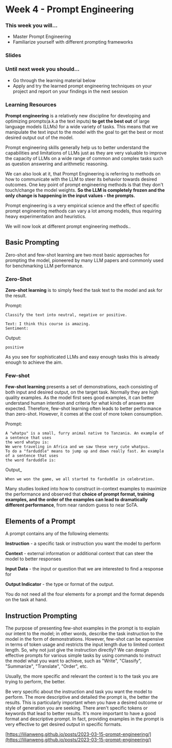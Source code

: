 # Week 4 - Prompt Engineering



### This week you will...

* Master Prompt Engineering
* Familiarize yourself with different prompting frameworks

### Slides



### Until next week you should...

* Go through the learning material below
* Apply and try the learned prompt engineering techniques on your project and report on your findings in the next session



### Learning Resources

**Prompt engineering** is a relatively new discipline for developing and optimizing prompts(a.k.a the text inputs) **to get the best out** of large language models (LLMs) for a wide variety of tasks. This means that we manipulate the text input to the model with the goal to get the best or most desired output out of the model.

Prompt engineering skills generally help us to better understand the capabilities and limitations of LLMs just as they are very valuable to improve the capacity of LLMs on a wide range of common and complex tasks such as question answering and arithmetic reasoning.&#x20;

We can also look at it, that Prompt Engineering is referring to methods on how to communicate with the LLM to steer its behavior towards desired outcomes. One key point of prompt engineering methods is that they don't touch/change the model weights. **So the LLM is completely frozen and the only change is happening in the input values - the prompts.**

Prompt engineering is a very empirical science and the effect of specific prompt engineering methods can vary a lot among models, thus requiring heavy experimentation and heuristics.

We will now look at different prompt engineering methods..

## Basic Prompting <a href="#basic-prompting" id="basic-prompting"></a>

Zero-shot and few-shot learning are two most basic approaches for prompting the model, pioneered by many LLM papers and commonly used for benchmarking LLM performance.

### Zero-Shot <a href="#zero-shot" id="zero-shot"></a>

**Zero-shot learning** is to simply feed the task text to the model and ask for the result.

Prompt:

```
Classify the text into neutral, negative or positive. 

Text: I think this course is amazing.
Sentiment:
```

Output:

```
positive
```

As you see for sophisticated LLMs and easy enough tasks this is already enough to achieve the aim.

### Few-shot <a href="#few-shot" id="few-shot"></a>

**Few-shot learning** presents a set of demonstrations, each consisting of both input and desired output, on the target task. Normally they are high quality examples. As the model first sees good examples, it can better understand human intention and criteria for what kinds of answers are expected. Therefore, few-shot learning often leads to better performance than zero-shot. However, it comes at the cost of more token consumption.

Prompt:

```
A "whatpu" is a small, furry animal native to Tanzania. An example of a sentence that uses
the word whatpu is:
We were traveling in Africa and we saw these very cute whatpus.
To do a "farduddle" means to jump up and down really fast. An example of a sentence that uses
the word farduddle is:
```

Output\_

```
When we won the game, we all started to farduddle in celebration.
```

Many studies looked into how to construct in-context examples to maximize the performance and observed that **choice of prompt format, training examples, and the order of the examples can lead to dramatically different performance**, from near random guess to near SoTA.





## Elements of a Prompt

A prompt contains any of the following elements:

**Instruction** - a specific task or instruction you want the model to perform

**Context** - external information or additional context that can steer the model to better responses

**Input Data** - the input or question that we are interested to find a response for

**Output Indicator** - the type or format of the output.

You do not need all the four elements for a prompt and the format depends on the task at hand.

## Instruction Prompting <a href="#instruction-prompting" id="instruction-prompting"></a>

The purpose of presenting few-shot examples in the prompt is to explain our intent to the model; in other words, describe the task instruction to the model in the form of demonstrations. However, few-shot can be expensive in terms of token usage and restricts the input length due to limited context length. So, why not just give the instruction directly? We can design effective prompts for various simple tasks by using commands to instruct the model what you want to achieve, such as "Write", "Classify", "Summarize", "Translate", "Order", etc.

Usually, the more specific and relevant the context is to the task you are trying to perform, the better.

Be very specific about the instruction and task you want the model to perform. The more descriptive and detailed the prompt is, the better the results. This is particularly important when you have a desired outcome or style of generation you are seeking. There aren't specific tokens or keywords that lead to better results. It's more important to have a good format and descriptive prompt. In fact, providing examples in the prompt is very effective to get desired output in specific formats.



[https://lilianweng.github.io/posts/2023-03-15-prompt-engineering/](https://lilianweng.github.io/posts/2023-03-15-prompt-engineering/)

